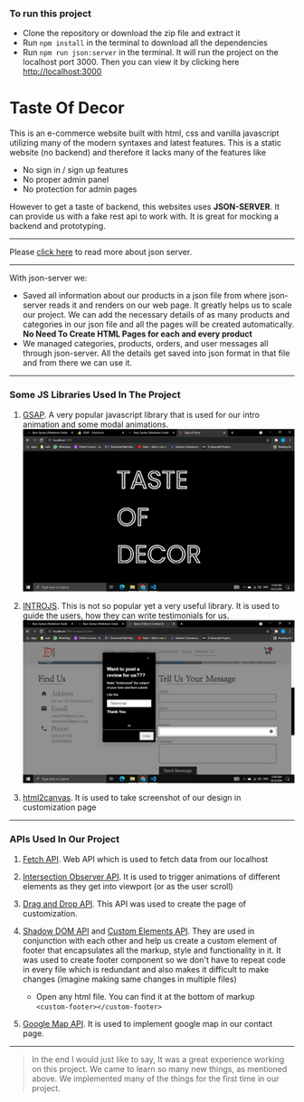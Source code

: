 ### To run this project

- Clone the repository or download the zip file and extract it
- Run `npm install` in the terminal to download all the dependencies
- Run `npm run json:server` in the terminal. It will run the project on the localhost port 3000. Then you can view it by clicking here [http://localhost:3000](http://localhost:3000)

# Taste Of Decor

This is an e-commerce website built with html, css and vanilla javascript utilizing many of the modern syntaxes and latest features. This is a static website (no backend) and therefore it lacks many of the features like

- No sign in / sign up features
- No proper admin panel
- No protection for admin pages

However to get a taste of backend, this websites uses **JSON-SERVER**. It can provide us with a fake rest api to work with. It is great for mocking a backend and prototyping.

---

Please [click here](https://www.npmjs.com/package/json-server) to read more about json server.

---

With json-server we:

- Saved all information about our products in a json file from where json-server reads it and renders on our web page. It greatly helps us to scale our project. We can add the necessary details of as many products and categories in our json file and all the pages will be created automatically. **No Need To Create HTML Pages for each and every product**
- We managed categories, products, orders, and user messages all through json-server. All the details get saved into json format in that file and from there we can use it.

---

### Some JS Libraries Used In The Project

1. [GSAP](https://greensock.com/gsap/). A very popular javascript library that is used for our intro animation and some modal animations.
   ![Intro Of Our Website](./public/assets/readme/gsap.png)

2. [INTROJS](https://introjs.com/). This is not so popular yet a very useful library. It is used to guide the users, how they can write testimonials for us.
   ![IntroJs guiding how to write testimonial for us](./public/assets/readme/introjs.png)

3. [html2canvas](https://www.npmjs.com/package/html2canvas). It is used to take screenshot of our design in customization page

---

### APIs Used In Our Project

1. [Fetch API](https://developer.mozilla.org/en-US/docs/Web/API/Fetch_API/Using_Fetch). Web API which is used to fetch data from our localhost

2. [Intersection Observer API](https://developer.mozilla.org/en-US/docs/Web/API/Intersection_Observer_API). It is used to trigger animations of different elements as they get into viewport (or as the user scroll)

3. [Drag and Drop API](https://developer.mozilla.org/en-US/docs/Web/API/HTML_Drag_and_Drop_API). This API was used to create the page of customization.

4. [Shadow DOM API](https://developer.mozilla.org/en-US/docs/Web/Web_Components/Using_shadow_DOM) and [Custom Elements API](https://developer.mozilla.org/en-US/docs/Web/Web_Components/Using_custom_elements). They are used in conjunction with each other and help us create a custom element of footer that encapsulates all the markup, style and functionality in it. It was used to create footer component so we don't have to repeat code in every file which is redundant and also makes it difficult to make changes (imagine making same changes in multiple files)

   - Open any html file. You can find it at the bottom of markup <br> `<custom-footer></custom-footer>`

5. [Google Map API](https://developers.google.com/maps). It is used to implement google map in our contact page.

---

> In the end I would just like to say, It was a great experience working on this project. We came to learn so many new things, as mentioned above. We implemented many of the things for the first time in our project.
